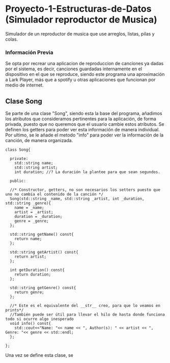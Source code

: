 # Proyecto-1-Estructuras-de-Datos (Simulador reproductor de Musica)
Simulador de un reproductor de musica que use arreglos, listas, pilas y colas.

### Información Previa
Se opta por recrear una aplicacion de reproduccion de canciones ya dadas por el sistema, es decir, canciones guardadas internamente en el dispositivo en el que se reproduce, siendo este programa una aproximación a Lark Player, más que a spotify u otras aplicaciones que funcionan por medio de internet.

## Clase Song
Se parte de una clase "Song", siendo esta la base del programa, añadimos los atributos que consideramos pertinentes para la aplicación, de forma privada, puesto que no queremos que el usuario cambie estos atributos. Se definen los getters para poder ver esta información de manera individual. Por ultimo, se le añade el metodo "info" para poder ver la información de la canción, de manera organizada. 

``` 
class Song{

  private:
    std::string name;
    std::string artist;
    int duration; //? La duración la plantee para que sean segundos.
  
  public:

  //* Constructor, getters, no son necesarios los setters puesto que uno no cambia el contenido de la canción */
  Song(std::string _name, std::string _artist, int _duration, std::string _genre){
    name = _name;
    artist = _artist;
    duration = _duration;
    genre = _genre;
  };

  std::string getName() const{
    return name;
  };

  std::string getArtist() const{
    return artist;
  };

  int getDuration() const{
    return duration;
  };

  std::string getGenre() const{
    return genre;
  };

  //* Este es el equivalente del __str__ creo, para que lo veamos en prints*/
  //También puede ser útil para llevar el hilo de hasta donde funciona todo si ocurre algo inesperado
  void info() const{
    std::cout<<"Name: "<< name << ", Author(s): " << artist << ", Genre: "<< genre << std::endl;
  };

};

```

Una vez se define esta clase, se
